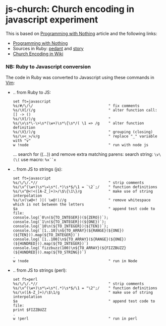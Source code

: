 # js-church: Church encoding in javascript experiment

This is based on [Programming with Nothing](https://codon.com/programming-with-nothing)
article and the following links:

* [Programming with Nothing](https://codon.com/programming-with-nothing)
* Sources in Ruby: [pedant](https://github.com/tomstuart/nothing/blob/pedant/lib/nothing.rb)
and [story](https://github.com/tomstuart/nothing/blob/story/lib/nothing.rb)
* [Church Encoding in Wiki](https://en.wikipedia.org/wiki/Church_encoding)

### NB: Ruby to Javascript conversion

The code in Ruby was converted to Javascript using these commands in [Vim](https://www.vim.org/):

* .. from Ruby to JS:

      set ft=javascript
      %s/#/\/\/                                  " fix comments
      %s/\V[/(/g                                 " alter function call: [] -> ()
      %s/\V]/)/g                                 "
      %s/\v\s*\-\>\s*(\w+)\s*\{\s*/( \1 => /g    " alter function definition
      %s/\V}/)/g                                 " grouping (closing)
      %s/\v<_>/v/g                               " replace "_" variable with "v"
      w !node                                    " run with node js

  ... search for ((...)) and remove extra matching parens: search string: `\v\(\(` use macro: `%x``x`

* .. from JS to strings (js):

      set ft=javascript
      %s/\/\/.*//                                " strip comments
      %s/\v^(\w+)\s*\=\s*(.*)\s*$/\1 = `\2`;/    " function definitions
      %s/\v^@<!<([A-Z_]+)>/\$\{\1\}/g            " make use of string interpolation
      %s/\v(\w@<! )|( \w@!)//g                   " remove whitespace which is not between the letters
      $a                                         " append test code to file:
      console.log(`0\n(${TO_INTEGER})(${ZERO})`);
      console.log(`1\n(${TO_INTEGER})(${ONE})`);
      console.log(`10\n(${TO_INTEGER})(${TEN})`);
      console.log(`[1..10]\n${TO_ARRAY}(${RANGE}(${ONE})(${TEN})).map(${TO_INTEGER})`)
      console.log(`[1..100]\n${TO_ARRAY}(${RANGE}(${ONE})(${HUNDRED})).map(${TO_INTEGER})`)
      console.log(`fizzbuzz(100)\n${TO_ARRAY}(${FIZZBUZZ}(${HUNDRED})).map(${TO_STRING})`)
      .
      w !node                                    " run in Node

* .. from JS to strings (perl):

      set ft=perl
      %s/\/\/.*//                                " strip comments
      %s/\v^(\w+)\s*\=\s*(.*)\s*$/\1 = "\2";/    " function definitions
      %s/\v([A-Z_]+)/\$\1/g                      " make use of string interpolation
      $a                                         " append test code to file:
      print $FIZZBUZZ
      .
      w !perl                                    " run in perl

